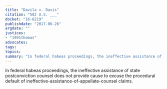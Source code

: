 ```yaml
---
title: "Davila v. Davis"
citation: "582 U.S. ___"
docket: "16-6219"
publishdate: "2017-06-26"
argdate: ""
justices:
- "1991thomas"
advocates:
tags:
topics:
summary: "In federal habeas proceedings, the ineffective assistance of state postconviction counsel does not provide cause to excuse the procedural default of ineffective-assistance-of-appellate-counsel claims."
---
```

In federal habeas proceedings, the ineffective assistance of state postconviction counsel does not provide cause to excuse the procedural default of ineffective-assistance-of-appellate-counsel claims.

